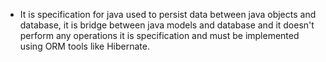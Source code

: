 -  It is specification for java used to persist data between java objects and database, it is bridge between java models and database and it doesn't perform any operations it is specification and must be implemented using ORM tools like Hibernate.